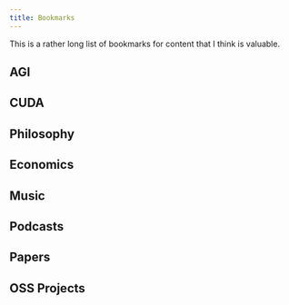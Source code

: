 ```yaml
---
title: Bookmarks
---
```



This is a rather long list of bookmarks for content that I think is valuable.

## AGI
## CUDA
## Philosophy
## Economics
## Music
## Podcasts
## Papers
## OSS Projects